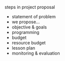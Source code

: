 steps in project proposal

 * statement of problem
 * we propose...
 * objective & goals
 * programming
 * budget
 * resource budget
 * lesson plan
 * monitoring & evaluation